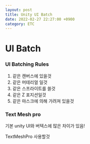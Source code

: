 ```yaml
---
layout: post
title: Unity UI Batch
date: 2022-02-27 22:27:00 +0900
category: ETC
---
```

# UI Batch

### UI Batching Rules

1. 같은 캔버스에 있을것
1. 같은 머테리얼 일것
1. 같은 스프라이트를 쓸것
1. 같은 Z 포지션일것
1. 같은 마스크에 의해 가려져 있을것

### Text Mesh pro

기본 unity UI와 버텍스에 많은 차이가 있음!

TextMeshPro 사용할것

